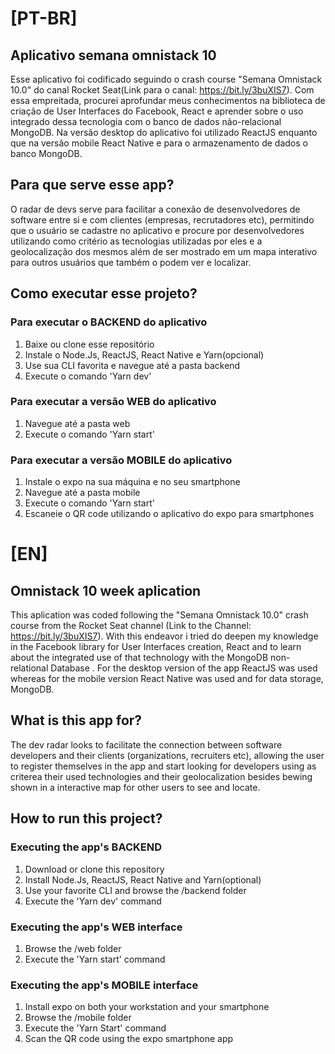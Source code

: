 # [PT-BR]
## Aplicativo semana omnistack 10
Esse aplicativo foi codificado seguindo o crash course "Semana Omnistack 10.0" do canal Rocket Seat(Link para o canal: https://bit.ly/3buXIS7). Com essa empreitada, procurei aprofundar meus conhecimentos na biblioteca de criação de User Interfaces do Facebook, React e aprender sobre o uso integrado dessa tecnologia com o banco de dados não-relacional MongoDB. Na versão desktop do aplicativo foi utilizado ReactJS enquanto que na versão mobile React Native e para o armazenamento de dados o banco MongoDB.

## Para que serve esse app?
O radar de devs serve para facilitar a conexão de desenvolvedores de software entre si e com clientes (empresas, recrutadores etc), permitindo que o usuário se cadastre no aplicativo e procure por desenvolvedores utilizando como critério as tecnologias utilizadas por eles e a geolocalização dos mesmos além de ser mostrado em um mapa interativo para outros usuários que também o podem ver e localizar.

## Como executar esse projeto?
### Para executar o **BACKEND** do aplicativo
1. Baixe ou clone esse repositório
2. Instale o Node.Js, ReactJS, React Native e Yarn(opcional)
3. Use sua CLI favorita e navegue até a pasta backend
4. Execute o comando 'Yarn dev'

### Para executar a versão **WEB** do aplicativo
1. Navegue até a pasta web
2. Execute o comando 'Yarn start'

### Para executar a versão **MOBILE** do aplicativo
1. Instale o expo na sua máquina e no seu smartphone
2. Navegue até a pasta mobile
3. Execute o comando 'Yarn start'
4. Escaneie o QR code utilizando o aplicativo do expo para smartphones

# [EN]
## Omnistack 10 week aplication
This aplication was coded following the "Semana Omnistack 10.0" crash course from the Rocket Seat channel (Link to the Channel: https://bit.ly/3buXIS7). With this endeavor i tried do deepen my knowledge in the Facebook library for User Interfaces creation, React and to learn about the integrated use of that technology with the MongoDB non-relational Database . For the desktop version of the app ReactJS was used whereas for the mobile version React Native was used and for data storage, MongoDB.

## What is this app for?
The dev radar looks to facilitate the connection between software developers and their clients (organizations, recruiters etc), allowing the user to register themselves in the app and start looking for developers using as criterea their used technologies and their geolocalization besides bewing shown in a interactive map for other users to see and locate.

## How to run this project?
### Executing the app's **BACKEND**
1. Download or clone this repository
2. Install Node.Js, ReactJS, React Native and Yarn(optional)
3. Use your favorite CLI and browse the /backend folder
4. Execute the 'Yarn dev' command

### Executing the app's **WEB** interface
1. Browse the /web folder
2. Execute the 'Yarn start' command

### Executing the app's **MOBILE** interface
1. Install expo on both your workstation and your smartphone
2. Browse the /mobile folder
3. Execute the 'Yarn Start' command
4. Scan the QR code using the expo smartphone app


